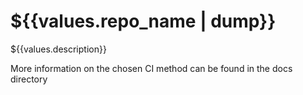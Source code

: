 # ${{values.repo_name | dump}}

${{values.description}}

More information on the chosen CI method can be found in the docs directory
